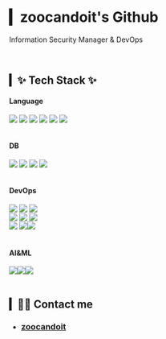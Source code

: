 # ▎zoocandoit's Github
Information Security Manager & DevOps

<br>

## ▎✨ Tech Stack ✨

#### Language
<div style="display:flex; flex-direction:row;">
  <img src="https://img.shields.io/badge/C-00599C?style=for-the-badge&logo=c&logoColor=white" />&nbsp
  <img src="https://img.shields.io/badge/Java-ED8B00?style=for-the-badge&logo=openjdk&logoColor=white" />&nbsp
  <img src="https://img.shields.io/badge/python-3670A0?style=for-the-badge&logo=python&logoColor=ffdd54" />&nbsp
  <img src="https://img.shields.io/badge/TypeScript-007ACC?style=for-the-badge&logo=typescript&logoColor=white" />&nbsp
  <img src="https://img.shields.io/badge/Shell_Script-121011?style=for-the-badge&logo=gnu-bash&logoColor=white" />&nbsp
  <img src="https://img.shields.io/badge/yaml-%23ffffff.svg?style=for-the-badge&logo=yaml&logoColor=151515" />&nbsp
</div>

<br>

#### DB
<div style="display:flex; flex-direction:row;">
  <img src="https://img.shields.io/badge/MySQL-00000F?style=for-the-badge&logo=mysql&logoColor=white" />&nbsp
  <img src="https://img.shields.io/badge/PostgreSQL-316192?style=for-the-badge&logo=postgresql&logoColor=white" />&nbsp
  <img src="https://img.shields.io/badge/MongoDB-4EA94B?style=for-the-badge&logo=mongodb&logoColor=white" />&nbsp
  <img src="https://img.shields.io/badge/SQLite-07405E?style=for-the-badge&logo=sqlite&logoColor=white" />&nbsp
</div>

<br>

#### DevOps
<div style="display:flex; flex-direction:row;">
  <img src="https://img.shields.io/badge/docker-%230db7ed.svg?style=for-the-badge&logo=docker&logoColor=white" />&nbsp
  <img src="https://img.shields.io/badge/kubernetes-%23326ce5.svg?style=for-the-badge&logo=kubernetes&logoColor=white" />&nbsp
  <img src="https://img.shields.io/badge/Prometheus-E6522C?style=for-the-badge&logo=Prometheus&logoColor=white" />&nbsp
</div>

<div style="display:flex; flex-direction:row;">
  <img src="https://img.shields.io/badge/terraform-%235835CC.svg?style=for-the-badge&logo=terraform&logoColor=white" />&nbsp
  <img src="https://img.shields.io/badge/ansible-%231A1918.svg?style=for-the-badge&logo=ansible&logoColor=white" />&nbsp
  <img src="https://img.shields.io/badge/Jenkins-D24939?style=for-the-badge&logo=Jenkins&logoColor=white" />&nbsp
</div>

<div style="display:flex; flex-direction:row;">
  <img src="https://img.shields.io/badge/Openstack-%23f01742.svg?style=for-the-badge&logo=openstack&logoColor=white" />&nbsp
  <img src="https://img.shields.io/badge/AWS-%23FF9900.svg?style=for-the-badge&logo=amazon-aws&logoColor=white">
  <img src="https://img.shields.io/badge/GoogleCloud-%234285F4.svg?style=for-the-badge&logo=google-cloud&logoColor=white">
</div>

<br>

#### AI&ML
<div style="display:flex; flex-direction:row;">
    <img src="https://img.shields.io/badge/PyTorch-%23EE4C2C.svg?style=for-the-badge&logo=PyTorch&logoColor=white)">
    <img src="https://img.shields.io/badge/TensorFlow-%23FF6F00.svg?style=for-the-badge&logo=TensorFlow&logoColor=white)">
    <img src="https://img.shields.io/badge/Matplotlib-%23ffffff.svg?style=for-the-badge&logo=Matplotlib&logoColor=black))">
</div>

<br>

## ▎🧑‍💻 Contact me
- ### [zoocandoit](www.linkedin.com/in/jooyoung-roh/)

